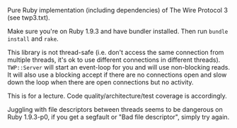 Pure Ruby implementation (including dependencies) of The Wire Protocol 3 (see twp3.txt).

Make sure you're on Ruby 1.9.3 and have bundler installed. Then run `bundle install` and `rake`.

This library is not thread-safe (i.e. don't access the same connection from multiple threads, it's ok to use different
connections in different threads). `TWP::Server` will start an event-loop for you and will use non-blocking reads. It
will also use a blocking accept if there are no connections open and slow down the loop when there are open
connections but no activity.

This is for a lecture. Code quality/architecture/test coverage is accordingly.

Juggling with file descriptors between threads seems to be dangerous on Ruby 1.9.3-p0, if you get a segfault or
"Bad file descriptor", simply try again.
